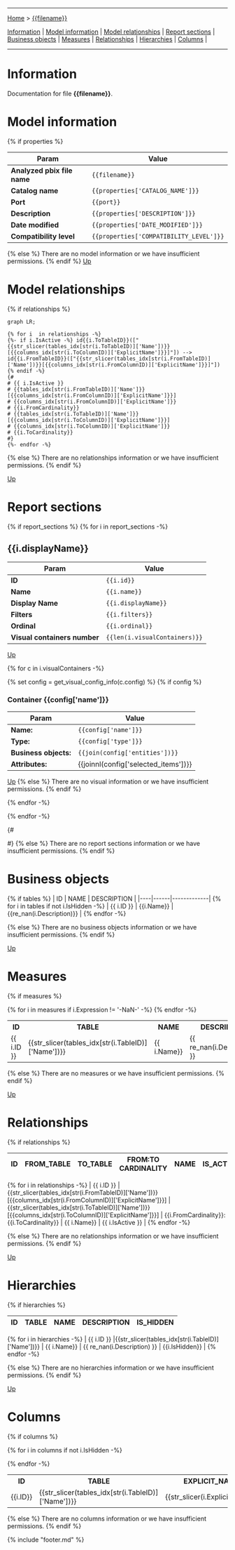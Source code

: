 ----

[Home](./index.md) > [{{filename}}]({{filename}}.md)

[Information](#information) | [Model information](#model-information) | [Model relationships](#model-relationships) | [Report sections](#report-sections) | [Business objects](#business-objects) | [Measures](#measures) | [Relationships](#relationships) | [Hierarchies](#hierarchies) | [Columns](#columns) | 

----

# Information

Documentation for file **{{filename}}**.

# Model information
{% if properties %}

| Param  | Value  |
|---|---|
| **Analyzed pbix file name** | `{{filename}}` | 
| **Catalog name** | `{{properties['CATALOG_NAME']}}` | 
| **Port** | `{{port}}`|
| **Description** | `{{properties['DESCRIPTION']}}` | 
| **Date modified** | `{{properties['DATE_MODIFIED']}}` | 
| **Compatibility level** | `{{properties['COMPATIBILITY_LEVEL']}}` | 

{% else %}
There are no model information or we have insufficient permissions.
{% endif %}
[Up](#)
# Model relationships
{% if relationships %}
```mermaid
graph LR;

{% for i  in relationships -%}
{%- if i.IsActive -%} id{{i.ToTableID}}(["{{str_slicer(tables_idx[str(i.ToTableID)]['Name'])}}[{{columns_idx[str(i.ToColumnID)]['ExplicitName']}}]"]) --> id{{i.FromTableID}}(["{{str_slicer(tables_idx[str(i.FromTableID)]['Name'])}}[{{columns_idx[str(i.FromColumnID)]['ExplicitName']}}]"])
{% endif -%}
{#
# {{ i.IsActive }} 
# {{tables_idx[str(i.FromTableID)]['Name']}}[{{columns_idx[str(i.FromColumnID)]['ExplicitName']}}] 
# {{columns_idx[str(i.FromColumnID)]['ExplicitName']}} 
# {{i.FromCardinality}} 
# {{tables_idx[str(i.ToTableID)]['Name']}}[{{columns_idx[str(i.ToColumnID)]['ExplicitName']}}] 
# {{columns_idx[str(i.ToColumnID)]['ExplicitName']}} 
# {{i.ToCardinality}} 
#}
{%- endfor -%}
```

{% else %}
There are no relationships information or we have insufficient permissions.
{% endif %}

[Up](#)

# Report sections
{% if report_sections %}
{% for i in report_sections -%}

## {{i.displayName}}

| Param  | Value  |
|---|---|
| **ID** | `{{i.id}}` |
| **Name** | `{{i.name}}` |
| **Display Name** | `{{i.displayName}}` |
| **Filters** | `{{i.filters}}` |
| **Ordinal** | `{{i.ordinal}}` |
| **Visual containers number** | `{{len(i.visualContainers)}}` |

[Up](#)

{% for c in i.visualContainers  -%}

{% set config = get_visual_config_info(c.config) %}
{% if config %}
### Container {{config['name']}} 

| Param  | Value  |
|---|---|
| **Name:** | `{{config['name']}}` |
| **Type:** | `{{config['type']}}` |
| **Business objects:**  | `{{join(config['entities'])}}` | 
| **Attributes:**  | {{joinnl(config['selected_items'])}} | 

[Up](#)
{% else %}
There are no visual information or we have insufficient permissions.
{% endif %}

{% endfor -%}

{% endfor -%}

{#

#}
{% else %}
There are no report sections information or we have insufficient permissions.
{% endif %}


# Business objects
{% if tables %}
| ID | NAME | DESCRIPTION | 
|----|------|-------------|
{% for i  in tables if not i.IsHidden -%}
| {{ i.ID }} | {{i.Name}} | {{re_nan(i.Description)}} |
{% endfor -%}

{% else %}
There are no business objects information or we have insufficient permissions.
{% endif %}


[Up](#)
# Measures

{% if measures %}
<table>
    <tr>
        <th> ID </th><th> TABLE </th><th> NAME </th><th> DESCRIPTION </th><th> EXPRESSION </th><th> IS_HIDDEN </th><th> STATE </th>
    </tr>
{% for i  in measures if i.Expression != '-NaN-' -%}
    <tr>
        <td> {{ i.ID }} </td><td> {{str_slicer(tables_idx[str(i.TableID)]['Name'])}} </td><td> {{ i.Name}} </td><td> {{ re_nan(i.Description) }} </td><td> <code> {{i.Expression}} </code></td><td> {{i.IsHidden}} </td><td>  {{i.State}} </td> 
    </tr>
{% endfor -%}
</table>
{% else %}
There are no measures or we have insufficient permissions.
{% endif %}



[Up](#)
# Relationships 
{% if relationships %}

| ID | FROM_TABLE | TO_TABLE | FROM:TO CARDINALITY | NAME | IS_ACTIVE  |
|----|------------|----------|---------------------|------|------------|
{% for i  in relationships -%}
| {{ i.ID }} | {{str_slicer(tables_idx[str(i.FromTableID)]['Name'])}}[{{columns_idx[str(i.FromColumnID)]['ExplicitName']}}] | {{str_slicer(tables_idx[str(i.ToTableID)]['Name'])}}[{{columns_idx[str(i.ToColumnID)]['ExplicitName']}}] | {{i.FromCardinality}}:{{i.ToCardinality}} | {{ i.Name}} | {{ i.IsActive }} |
{% endfor -%}

{% else %}
There are no relationships information or we have insufficient permissions.
{% endif %}

[Up](#)
# Hierarchies 

{% if hierarchies %}

| ID | TABLE | NAME | DESCRIPTION  | IS_HIDDEN | 
|----|----------|------|--------------|-----------|
{% for i  in hierarchies -%}
| {{ i.ID }} |{{str_slicer(tables_idx[str(i.TableID)]['Name'])}} | {{ i.Name}} | {{ re_nan(i.Description) }} | {{i.IsHidden}} | 
{% endfor -%}

{% else %}
There are no hierarchies information or we have insufficient permissions.
{% endif %}

[Up](#)
# Columns 

{% if columns %}
<table>
    <tr>
        <th> ID </th><th> TABLE </th><th> EXPLICIT_NAME </th><th> DESCRIPTION </th><th> IS_HIDDEN </th><th> EXPRESSION </th>
    </tr>
{% for i  in columns if not i.IsHidden -%}
    <tr>
        <td> {{i.ID}} </td><td> {{str_slicer(tables_idx[str(i.TableID)]['Name'])}} </td><td> {{str_slicer(i.ExplicitName)}} </td><td> {{re_nan(i.Description)}} </td><td> {{i.IsHidden}} </td><td><code> {{re_nan(i.Expression)}} </code></td>
    </tr>

{% endfor -%}
</table>

{% else %}
There are no columns information or we have insufficient permissions.
{% endif %}

{% include "footer.md" %}